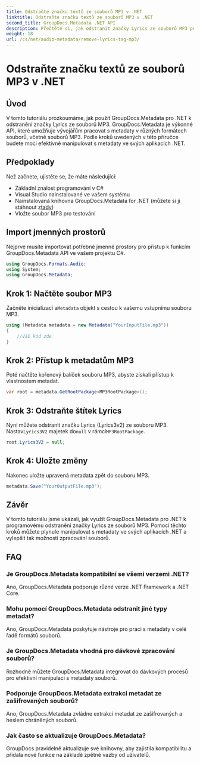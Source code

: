 ```yaml
---
title: Odstraňte značku textů ze souborů MP3 v .NET
linktitle: Odstraňte značku textů ze souborů MP3 v .NET
second_title: GroupDocs.Metadata .NET API
description: Přečtěte si, jak odstranit značky Lyrics ze souborů MP3 pomocí GroupDocs.Metadata for .NET. Postupujte podle našeho podrobného průvodce pro efektivní manipulaci s metadaty.
weight: 18
url: /cs/net/audio-metadata/remove-lyrics-tag-mp3/
---
```


# Odstraňte značku textů ze souborů MP3 v .NET

## Úvod
V tomto tutoriálu prozkoumáme, jak použít GroupDocs.Metadata pro .NET k odstranění značky Lyrics ze souborů MP3. GroupDocs.Metadata je výkonné API, které umožňuje vývojářům pracovat s metadaty v různých formátech souborů, včetně souborů MP3. Podle kroků uvedených v této příručce budete moci efektivně manipulovat s metadaty ve svých aplikacích .NET.
## Předpoklady
Než začnete, ujistěte se, že máte následující:
- Základní znalost programování v C#
- Visual Studio nainstalované ve vašem systému
-  Nainstalovaná knihovna GroupDocs.Metadata for .NET (můžete si ji stáhnout z[tady](https://releases.groupdocs.com/metadata/net/))
- Vložte soubor MP3 pro testování

## Import jmenných prostorů
Nejprve musíte importovat potřebné jmenné prostory pro přístup k funkcím GroupDocs.Metadata API ve vašem projektu C#.
```csharp
using GroupDocs.Formats.Audio;
using System;
using GroupDocs.Metadata;
```
## Krok 1: Načtěte soubor MP3
 Začněte inicializací a`Metadata` objekt s cestou k vašemu vstupnímu souboru MP3.
```csharp
using (Metadata metadata = new Metadata("YourInputFile.mp3"))
{
    //Váš kód zde
}
```
## Krok 2: Přístup k metadatům MP3
Poté načtěte kořenový balíček souboru MP3, abyste získali přístup k vlastnostem metadat.
```csharp
var root = metadata.GetRootPackage<MP3RootPackage>();
```
## Krok 3: Odstraňte štítek Lyrics
 Nyní můžete odstranit značku Lyrics (Lyrics3v2) ze souboru MP3. Nastav`Lyrics3V2` majetek do`null` v rámci`MP3RootPackage`.
```csharp
root.Lyrics3V2 = null;
```
## Krok 4: Uložte změny
Nakonec uložte upravená metadata zpět do souboru MP3.
```csharp
metadata.Save("YourOutputFile.mp3");
```

## Závěr
V tomto tutoriálu jsme ukázali, jak využít GroupDocs.Metadata pro .NET k programovému odstranění značky Lyrics ze souborů MP3. Pomocí těchto kroků můžete plynule manipulovat s metadaty ve svých aplikacích .NET a vylepšit tak možnosti zpracování souborů.

## FAQ
### Je GroupDocs.Metadata kompatibilní se všemi verzemi .NET?
Ano, GroupDocs.Metadata podporuje různé verze .NET Framework a .NET Core.
### Mohu pomocí GroupDocs.Metadata odstranit jiné typy metadat?
Ano, GroupDocs.Metadata poskytuje nástroje pro práci s metadaty v celé řadě formátů souborů.
### Je GroupDocs.Metadata vhodná pro dávkové zpracování souborů?
Rozhodně můžete GroupDocs.Metadata integrovat do dávkových procesů pro efektivní manipulaci s metadaty souborů.
### Podporuje GroupDocs.Metadata extrakci metadat ze zašifrovaných souborů?
Ano, GroupDocs.Metadata zvládne extrakci metadat ze zašifrovaných a heslem chráněných souborů.
### Jak často se aktualizuje GroupDocs.Metadata?
GroupDocs pravidelně aktualizuje své knihovny, aby zajistila kompatibilitu a přidala nové funkce na základě zpětné vazby od uživatelů.